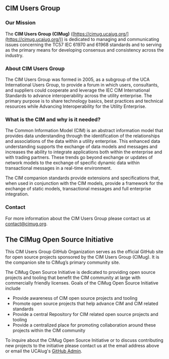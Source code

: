 ## CIM Users Group

### Our Mission

The **CIM Users Group (CIMug)** ([https://cimug.ucaiug.org/](https://cimug.ucaiug.org/)) is dedicated to managing and communicating issues concerning the TC57 IEC 61970 and 61968 standards and to serving as the primary means for developing consensus and consistency across the industry.

### About CIM Users Group

The CIM Users Group was formed in 2005, as a subgroup of the UCA International Users Group, to provide a forum in which users, consultants, and suppliers could cooperate and leverage the IEC CIM International Standards to advance interoperability across the utility enterprise. The primary purpose is to share technology basics, best practices and technical resources while Advancing Interoperability for the Utility Enterprise.

### What is the CIM and why is it needed?​

The Common Information Model (CIM) is an abstract information model that provides data understanding through the identification of the relationships and associations of the data within a utility enterprise. This enhanced data understanding supports the exchange of data models and messages and increases the ability to integrate applications both within the enterprise and with trading partners. These trends go beyond exchange or updates of network models to the exchange of specific dynamic data within transactional messages in a real-time environment.

The CIM companion standards provide extensions and specifications that, when used in conjunction with the CIM models, provide a framework for the exchange of static models, transactional messages and full enterprise integration.

### Contact

For more information about the CIM Users Group please contact us at [contact@cimug.org](mailto:contact@cimug.org).

## The CIMug Open Source Initiative

This CIM Users Group GitHub Organization serves as the official GitHub site for open source projects sponsored by the CIM Users Group (CIMug). It is the companion site to CIMug’s primary community site.

The CIMug Open Source Initiative is dedicated to providing open source projects and tooling that benefit the CIM community at large with commercially friendly licenses. Goals of the CIMug Open Source Initiative include

- Provide awareness of CIM open source projects and tooling
- Promote open source projects that help advance CIM and CIM related standards
- Provide a central Repository for CIM related open source projects and tooling
- Provide a centralized place for promoting collaboration around these projects within the CIM community

To inquire about the CIMug Open Source Initiative or to discuss contributing new projects to the initiative please contact us at the email address above or email the UCAIug's [GitHub Admin](mailto:cimug.dev@gmail.com).

